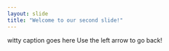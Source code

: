 ```yaml
---
layout: slide
title: "Welcome to our second slide!"
---
```

witty caption goes here
Use the left arrow to go back!
